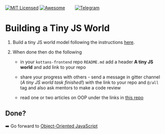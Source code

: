 [![MIT Licensed][icon-mit]][license]
[![Awesome][icon-awesome]][awesome]
&nbsp;&nbsp;&nbsp;&nbsp;&nbsp;&nbsp;
[![Telegram][icon-chat]][chat]

# Building a Tiny JS World

1. Build a tiny JS world model following the instructions
   [here](https://github.com/OleksiyRudenko/a-tiny-JS-world).

2. When done then do the following

   * in your `kottans-frontend` repo `README.md` add a header
     **A tiny JS world** and add link to your repo

   * share your progress with others -
     send a message in gitter channel (_A tiny JS world task finished!_)
     with the link to your
     repo and `@/all` tag and also ask mentors to make
     a code review

   * read one or two articles on OOP under the links in
     [this repo](https://github.com/OleksiyRudenko/a-tiny-JS-world/blob/master/README.md#learn-on-your-own)

## Done?

➡️ Go forward to [Object-Oriented JavaScript](js-oop.md)

[icon-chat]: https://img.shields.io/badge/chat-on%20telegram-blue.svg
[icon-mit]: https://img.shields.io/badge/license-MIT-blue.svg
[icon-awesome]: https://cdn.rawgit.com/sindresorhus/awesome/d7305f38d29fed78fa85652e3a63e154dd8e8829/media/badge.svg

[license]: https://github.com/Kottans/web/blob/master/LICENSE.md
[awesome]: https://github.com/sindresorhus/awesome#front-end-development
[chat]: https://t.me/joinchat/CX8EF1JmLm9IM6J6oy2U7Q
